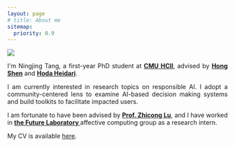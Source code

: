 ```yaml
---
layout: page
# title: About me
sitemap:
  priority: 0.9
---
```


<img src="{{ '/assets/img/profile.jpg' | prepend: site.baseurl }}" id="about-img">

<div id="describe-text">
	<p style="text-align:justify">I'm Ningjing Tang, a first-year PhD student at <strong> <a href="https://www.hcii.cmu.edu/">CMU HCII</a></strong>, advised by <strong> <a href="https://www.andrew.cmu.edu/user/hongs/">Hong Shen</a></strong> and <strong> <a href="https://www.cs.cmu.edu/~hheidari/">Hoda Heidari</a></strong>.</p>
	<p style="text-align:justify">I am currently interested in research topics on responsible AI. I adopt a community-centered lens to examine AI-based decision making systems and build toolkits to facilitate impacted users. </p>
	<p style="text-align:justify">I am fortunate to have been advised by <strong> <a href="https://www.cs.cityu.edu.hk/~zhiconlu/">Prof. Zhicong Lu</a></strong>, and I have worked in <strong> <a href="https://thfl.tsinghua.edu.cn/en/yjdw/yjs/index.htm">the Future Laboratory </a> </strong> affective computing group as a research intern.</p>
	<p style="text-align:justify">My CV is available <a href="./assets/ningjing_cv_nerw.pdf">here</a>.</p>
</div>
